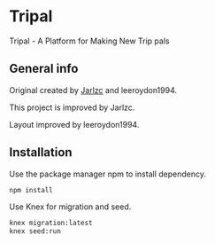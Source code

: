 # Tripal

Tripal - A Platform for Making New Trip pals

## General info

Original created by [Jarlzc](https://github.com/Jarlzc/) and leeroydon1994.

This project is improved by Jarlzc.

Layout improved by leeroydon1994.

## Installation

Use the package manager npm to install dependency.

```bash
npm install
```

Use Knex for migration and seed.

```bash
knex migration:latest
knex seed:run
```
